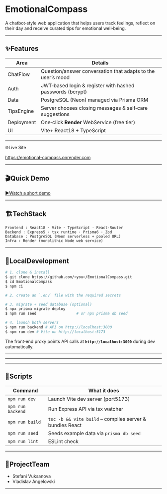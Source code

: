# EmotionalCompass

A chatbot‑style web application that helps users track feelings, reflect on their day and receive curated tips for emotional well‑being.

---

## ✨Features

| Area      | Details                                                   |
| ----------- | ----------------------------------------------------------- |
| ChatFlow   | Question/answer conversation that adapts to the user’s mood |
| Auth       | JWT‑based login & register with hashed passwords (bcrypt)   |
| Data       | PostgreSQL (Neon) managed via Prisma ORM                    |
| TipsEngine | Server chooses closing messages & self‑care suggestions     |
| Deployment | One‑click **Render** WebService (free tier)                |
| UI          | Vite+ React18 + TypeScript                                |

---
🌐Live Site

https://emotional-compass.onrender.com

---

## 🎬Quick Demo

[▶️Watch a short demo](https://github.com/svuksanova/ThinkSafePlaySafe/blob/main/DemoVideo.mp4)

---

## 🏗️TechStack

```text
Frontend : React18 · Vite · TypeScript · React‑Router
Backend : Express5 · tsx runtime · Prisma6 · Zod
Database : PostgreSQL (Neon serverless + pooled URL)
Infra : Render (monolithic Node web service)
```

---

## 🔧LocalDevelopment

```bash
# 1. clone & install
$ git clone https://github.com/<you>/EmotionalCompass.git
$ cd EmotionalCompass
$ npm ci

# 2. create an `.env` file with the required secrets

# 3. migrate + seed database (optional)
$ npx prisma migrate deploy
$ npm run seed                  # or npx prisma db seed

# 4. launch both servers
$ npm run backend # API on http://localhost:3000
$ npm run dev # Vite on http://localhost:5173
```

The front‑end proxy points API calls at **`http://localhost:3000`** during dev
automatically.

---

---

---

## 🧩Scripts

| Command         | What it does                                           |
| --------------- | -------------------------------------------------------- |
| `npm run dev`   | Launch Vite dev server (port5173)                       |
| `npm run backend` | Run Express API via tsx watcher                          |
| `npm run build` | `tsc -b && vite build` – compiles server & bundles React |
| `npm run seed`  | Seeds example data via `prisma db seed`                  |
| `npm run lint`  | ESLint check                                             |

---

## 👥ProjectTeam

* Stefani Vuksanova
* Vladislav Angelovski

---
